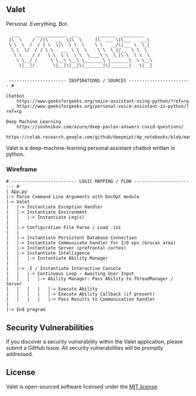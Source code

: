 
## Valet
Personal .Everything. Bot.  

	  ___      ___ ________  ___       _______  _________   
	 |\  \    /  /|\   __  \|\  \     |\  ___ \|\___   ___\ 
	 \ \  \  /  / | \  \|\  \ \  \    \ \   __/\|___ \  \_| 
	  \ \  \/  / / \ \   __  \ \  \    \ \  \_|/__  \ \  \  
	   \ \    / /   \ \  \ \  \ \  \____\ \  \_|\ \  \ \  \ 
	    \ \__/ /     \ \__\ \__\ \_______\ \_______\  \ \__\
	     \|__|/       \|__|\|__|\|_______|\|_______|   \|__|
	
	
	 ---------------------- INSPIRATIONS / SOURCES ------------------------ #
	
	Chatbot 
		https://www.geeksforgeeks.org/voice-assistant-using-python/?ref=rp
		https://www.geeksforgeeks.org/personal-voice-assistant-in-python/?ref=rp
	
	Deep Machine Learning 
		https://soshnikov.com/azure/deep-pavlov-answers-covid-questions/
		https://colab.research.google.com/github/deepmipt/dp_notebooks/blob/master/DP_ODQA.ipynb#scrollTo=wWoVzv9QBYni



Valet is a deep-machine-learning personal assistant chatbot written in python.


### Wireframe
	# ------------------------- LOGIC MAPPING / FLOW ------------------------ #
	| App.py
    |-> Parse Command Line Arguments with DocOpt module
	|-> Valet
	|	|-> Instantiate Exception Handler
	|	|-> Instantiate Environment
	|	|	|-> Instantiate Log(s)
	|	|
	|	|-> Configuration File Parse / Load .ini
	|	|
	|	|-> Instantiate Persistent Database Connection
	|	|-> Instantiate Communicate handler for I/O ops (brocas area)
	|	|-> Instantiate Server (prefrontal cortex)
	|	|-> Instantiate Intelligence
	|	|	|-> Instantiate Ability Manager
	|	|
	|	|-> -I / Instantiate Interactive Console
	|	|	|-> Continuous Loop - Awaiting User Input
	|	|	|	|-> Ability Manager: Pass Ability to ThreadManager / Server
	|	|	|	|	|-> Execute Ability
	|	|	|	|	|-> Execute Ability Callback (if present)
	|	|	|	|	|-> Pass Results to Communication handler
	|	
	|-> End program
	


## Security Vulnerabilities

If you discover a security vulnerability within the Valet application, please submit a GitHub Issue.  All security vulnerabilities will be promptly addressed.

## License

Valet is open-sourced software licensed under the [MIT license](https://opensource.org/licenses/MIT).
